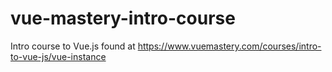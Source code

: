 # vue-mastery-intro-course

Intro course to Vue.js found at https://www.vuemastery.com/courses/intro-to-vue-js/vue-instance
